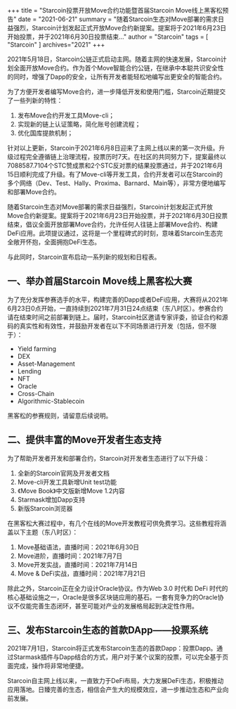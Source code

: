 +++
title = "Starcoin投票开放Move合约功能暨首届Starcoin Move线上黑客松预告"
date = "2021-06-21"
summary = "随着Starcoin生态对Move部署的需求日益强烈，Starcoin计划发起正式开放Move合约新提案。提案将于2021年6月23日开始投票，并于2021年6月30日投票结束..."
author = "Starcoin"
tags = [
    "Starcoin"
]
archives="2021"
+++

2021年5月18日，Starcoin公链正式启动主网。随着主网的快速发展，Starcoin计划全面开放Move合约。作为首个Move智能合约公链，在继承中本聪共识安全性的同时，增强了Dapp的安全，让所有开发者能轻松地编写出更安全的智能合约。

为了方便开发者编写Move合约，进一步降低开发和使用门槛，Starcoin近期提交了一些列新的特性：

1. 发布Move合约开发工具Move-cli；
2. 实现新的链上认证策略，简化账号创建流程；
3. 优化国库提款机制；

针对以上更新，Starcoin于2021年6月8日迎来了主网上线以来的第一次升级。升级过程完全遵循链上治理流程，投票历时7天。在社区的共同努力下，提案最终以7088587.7104个STC赞成票和2个STC反对票的结果投票通过，并于2021年6月15日顺利完成了升级。有了Move-cli等开发工具，合约开发者可以在Starcoin的多个网络（Dev、Test、Hally、Proxima、Barnard、Main等），非常方便地编写和部署Move合约。

随着Starcoin生态对Move部署的需求日益强烈，Starcoin计划发起正式开放Move合约新提案。提案将于2021年6月23日开始投票，并于2021年6月30日投票结束，倡议全面开放部署Move合约，允许任何人往链上部署Move合约、构建DeFi应用。此项提议通过，这将是一个里程碑式的时刻，意味着Starcoin生态完全敞开怀抱，全面拥抱DeFi生态。

与此同时，Starcoin宣布启动一系列新的规划和日程表。

## 一、举办首届Starcoin Move线上黑客松大赛

为了充分发挥参赛选手的水平，构建完善的Dapp或者DeFi应用，大赛将从2021年6月23日0点开始，一直持续到2021年7月31日24点结束（东八时区）。参赛合约请在结束时间之前部署到链上。届时，Starcoin社区邀请专家评委，验证合约和源码的真实性和有效性，并鼓励开发者在以下不同场景进行开发（包括，但不限于）：

* Yield farming
* DEX
* Asset-Management
* Lending
* NFT
* Oracle
* Cross-Chain
* Algorithmic-Stablecoin

黑客松的参赛规则，请留意后续说明。

## 二、提供丰富的Move开发者生态支持

为了帮助开发者开发和部署合约，Starcoin对开发者生态进行了以下升级：

1. 全新的Starcoin官网及开发者文档
2. Move-cli开发工具新增Unit test功能
3. 《Move Book》中文版新增Move 1.2内容
4. Starmask增加Dapp支持
5. 新版Starcoin浏览器

在黑客松大赛过程中，有几个在线的Move开发教程可供免费学习。这些教程将涵盖以下主题（东八时区）：

1. Move基础语法，直播时间：2021年6月30日
2. Move进阶，直播时间：2021年7月7日
3. Move开发实战，直播时间：2021年7月14日
4. Move & DeFi实战，直播时间：2021年7月21日

除此之外，Starcoin正在全力设计Oracle协议。作为Web 3.0 时代和 DeFi 时代的核心基础设施之一，Oracle是很多区块链应用的基石。一套有竞争力的Oracle协议不仅能完善生态闭环，甚至可能对产业的发展格局起到决定性作用。

## 三、发布Starcoin生态的首款DApp——投票系统

2021年7月1日，Starcoin将正式发布Starcoin生态的首款Dapp：投票Dapp。通过Starmask插件与Dapp结合的方式，用户对于某个议案的投票，可以完全基于页面完成，操作将非常地便捷。

Starcoin自主网上线以来，一直致力于DeFi布局，大力发展DeFi生态，积极推动应用落地。日臻完善的生态，相信会产生大的规模效应，进一步推动生态和产业向前发展。
